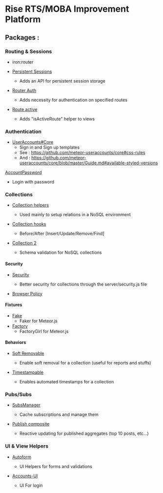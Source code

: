 # Rise RTS/MOBA Improvement Platform

## Packages :

### Routing & Sessions

- iron:router
- [Persistent Sessions](https://github.com/okgrow/meteor-persistent-session/)
  - Adds an API for persistent session storage

- [Router Auth](https://github.com/zimme/meteor-iron-router-auth/)
  - Adds necessity for authentication on specified routes

- [Route active](https://github.com/zimme/meteor-iron-router-active)
  - Adds "isActiveRoute" helper to views

### Authentication

- [UserAccounts#Core](https://atmospherejs.com/useraccounts/unstyled)
  - Sign in and Sign up templates
  - See : https://github.com/meteor-useraccounts/core#css-rules
  - And : https://github.com/meteor-useraccounts/core/blob/master/Guide.md#available-styled-versions

 [AccountPassword](https://atmospherejs.com/meteor/accounts-password)
  - Login with password

### Collections

- [Collection helpers](https://github.com/dburles/meteor-collection-helpers/)
  - Used mainly to setup relations in a NoSQL environment

- [Collection hooks](https://github.com/matb33/meteor-collection-hooks)
  - Before/After [Insert/Update/Remove/Find]

- [Collection 2](https://github.com/aldeed/meteor-collection2/)
  - Schema validation for NoSQL collections

#### Security

- [Security](https://github.com/ongoworks/meteor-security/)
  - Better security for collections through the server/security.js file

- [Browser Policy](https://atmospherejs.com/meteor/browser-policy)

#### Fixtures

- [Fake](https://github.com/anticoders/meteor-fake/)
  - Faker for Meteor.js
- [Factory](https://github.com/percolatestudio/meteor-factory/)
  - FactoryGirl for Meteor.js

#### Behaviors
- [Soft Removable](https://atmospherejs.com/zimme/collection-softremovable)
  - Enable soft removal for a collection (useful for reports and stuffs)

- [Timestampable](https://atmospherejs.com/zimme/collection-timestampable)
  - Enables automated timestamps for a collection

### Pubs/Subs

- [SubsManager](https://github.com/meteorhacks/subs-manager/)
  - Cache subscriptions and manage them

- [Publish composite](https://github.com/englue/meteor-publish-composite/)
  - Reactive updating for published aggregates (top 10 posts, etc...)

### UI & View Helpers
- [Autoform](https://github.com/aldeed/meteor-autoform/)
  - UI Helpers for forms and validations

- [Accounts-UI](https://atmospherejs.com/meteor/accounts-ui)
  - UI For login